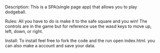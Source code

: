  Description:
 This is a SPA(single page app) that allows you to play dodgeball.

 Rules: All you have to do is make it to the safe square and you win! The controls are in the game but for reference use the wasd keys to move up, left, down, or right.


 Install: To install feel free to fork the code and the run open index.html. you can also make a account and save your data.
